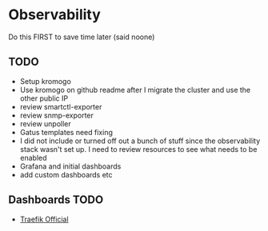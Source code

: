 # Observability

Do this FIRST to save time later (said noone)

## TODO

- Setup kromogo
- Use kromogo on github readme after I migrate the cluster and use the other public IP
- review smartctl-exporter
- review snmp-exporter
- review unpoller
- Gatus templates need fixing
- I did not include or turned off out a bunch of stuff since the observability stack wasn't set up. I need to review resources to see what needs to be enabled
- Grafana and initial dashboards
- add custom dashboards etc

## Dashboards TODO

- [Traefik Official](https://grafana.com/grafana/dashboards/17346-traefik-official-standalone-dashboard/)


